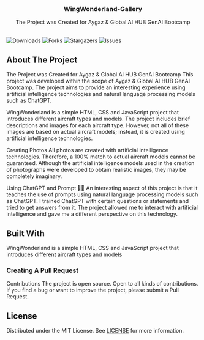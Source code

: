 <br/>
<p align="center">
  <h3 align="center">WingWonderland-Gallery</h3>

  <p align="center">
    The Project was Created for Aygaz & Global AI HUB GenAI Bootcamp
    <br/>
    <br/>
  </p>
</p>

![Downloads](https://img.shields.io/github/downloads/kadirbrkm/WingWonderland-Gallery/total) ![Forks](https://img.shields.io/github/forks/kadirbrkm/WingWonderland-Gallery?style=social) ![Stargazers](https://img.shields.io/github/stars/kadirbrkm/WingWonderland-Gallery?style=social) ![Issues](https://img.shields.io/github/issues/kadirbrkm/WingWonderland-Gallery) 

## About The Project



The Project was Created for Aygaz & Global AI HUB GenAI Bootcamp
This project was developed within the scope of Aygaz & Global AI HUB GenAI Bootcamp. The project aims to provide an interesting experience using artificial intelligence technologies and natural language processing models such as ChatGPT.

WingWonderland is a simple HTML, CSS and JavaScript project that introduces different aircraft types and models. The project includes brief descriptions and images for each aircraft type. However, not all of these images are based on actual aircraft models; instead, it is created using artificial intelligence technologies.

Creating Photos
All photos are created with artificial intelligence technologies. Therefore, a 100% match to actual aircraft models cannot be guaranteed. Although the artificial intelligence models used in the creation of photographs were developed to obtain realistic images, they may be completely imaginary.

Using ChatGPT and Prompt 🤖🤖
An interesting aspect of this project is that it teaches the use of prompts using natural language processing models such as ChatGPT. I trained ChatGPT with certain questions or statements and tried to get answers from it. The project allowed me to interact with artificial intelligence and gave me a different perspective on this technology.


## Built With

WingWonderland is a simple HTML, CSS and JavaScript project that introduces different aircraft types and models


### Creating A Pull Request

Contributions
The project is open source. Open to all kinds of contributions. If you find a bug or want to improve the project, please submit a Pull Request.

## License

Distributed under the MIT License. See [LICENSE](https://github.com/kadirbrkm/WingWonderland-Gallery/blob/main/LICENSE.md) for more information.




